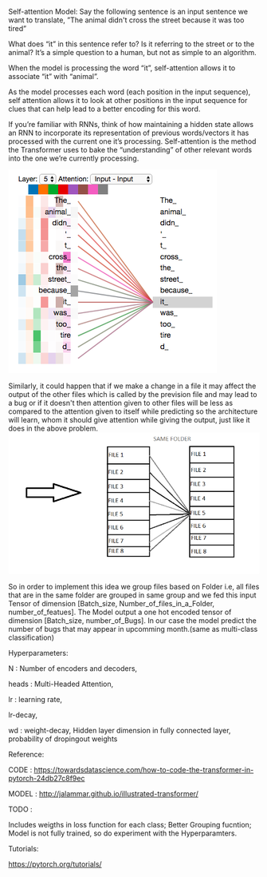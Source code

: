 Self-attention Model:
Say the following sentence is an input sentence we want to translate,
”The animal didn't cross the street because it was too tired”

What does “it” in this sentence refer to? Is it referring to the street or to the animal? It’s a simple question to a human, but not as simple to an algorithm.

When the model is processing the word “it”, self-attention allows it to associate “it” with “animal”.

As the model processes each word (each position in the input sequence), self attention allows it to look at other positions in the input sequence for clues that can help lead to a better encoding for this word.

If you’re familiar with RNNs, think of how maintaining a hidden state allows an RNN to incorporate its representation of previous words/vectors it has processed with the current one it’s processing. Self-attention is the method the Transformer uses to bake the “understanding” of other relevant words into the one we’re currently processing.

<img src ="transformer_self-attention_visualization_3.png">

Similarly, it could happen that if we make a change in a file it may affect the output of the other files which is called by the prevision file and may lead to a bug or if it doesn't then attention given to other files will be less as compared to the attention given to itself while predicting so the architecture will learn, whom it should give attention while giving the output, just like it does in the above problem.
<img src="attn.png" width = "700">

So in order to implement this idea we group files based on Folder i.e, all files that are in the same folder are grouped in same group and we fed this input Tensor of dimension [Batch_size, Number_of_files_in_a_Folder, number_of_featues].
The Model output a one hot encoded tensor of dimension [Batch_size, number_of_Bugs]. 
In our case the model predict the number of bugs that may appear in upcomming month.(same as multi-class classification)


Hyperparameters: 

N : Number of encoders and decoders,

heads : Multi-Headed Attention,

lr : learning rate,

lr-decay,

wd : weight-decay, Hidden layer dimension in fully connected layer, probability of dropingout weights

Reference:

CODE : https://towardsdatascience.com/how-to-code-the-transformer-in-pytorch-24db27c8f9ec

MODEL : http://jalammar.github.io/illustrated-transformer/

TODO : 

Includes weigths in loss function for each class; Better Grouping fucntion; Model is not fully trained, so do experiment with the Hyperparamters.

Tutorials:

https://pytorch.org/tutorials/
